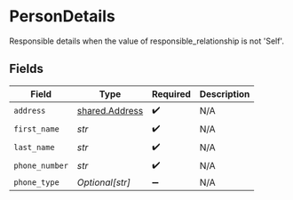 # PersonDetails

Responsible details when the value of responsible_relationship is not 'Self'.


## Fields

| Field                                            | Type                                             | Required                                         | Description                                      |
| ------------------------------------------------ | ------------------------------------------------ | ------------------------------------------------ | ------------------------------------------------ |
| `address`                                        | [shared.Address](../../models/shared/address.md) | :heavy_check_mark:                               | N/A                                              |
| `first_name`                                     | *str*                                            | :heavy_check_mark:                               | N/A                                              |
| `last_name`                                      | *str*                                            | :heavy_check_mark:                               | N/A                                              |
| `phone_number`                                   | *str*                                            | :heavy_check_mark:                               | N/A                                              |
| `phone_type`                                     | *Optional[str]*                                  | :heavy_minus_sign:                               | N/A                                              |